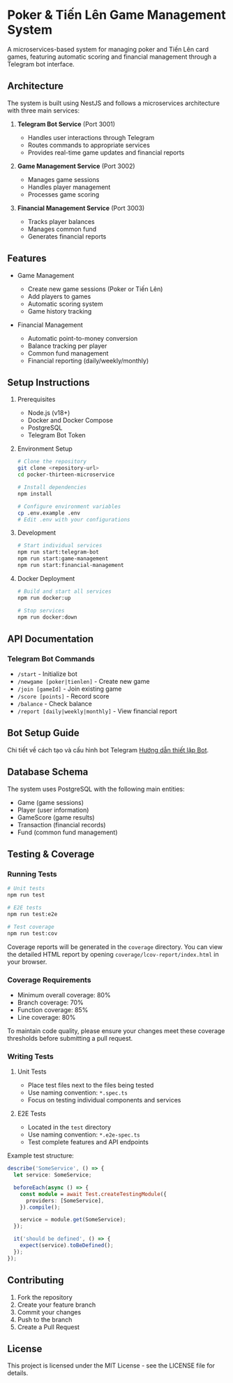 # Poker & Tiến Lên Game Management System

A microservices-based system for managing poker and Tiến Lên card games, featuring automatic scoring and financial management through a Telegram bot interface.

## Architecture

The system is built using NestJS and follows a microservices architecture with three main services:

1. **Telegram Bot Service** (Port 3001)

   - Handles user interactions through Telegram
   - Routes commands to appropriate services
   - Provides real-time game updates and financial reports

2. **Game Management Service** (Port 3002)

   - Manages game sessions
   - Handles player management
   - Processes game scoring

3. **Financial Management Service** (Port 3003)
   - Tracks player balances
   - Manages common fund
   - Generates financial reports

## Features

- Game Management

  - Create new game sessions (Poker or Tiến Lên)
  - Add players to games
  - Automatic scoring system
  - Game history tracking

- Financial Management
  - Automatic point-to-money conversion
  - Balance tracking per player
  - Common fund management
  - Financial reporting (daily/weekly/monthly)

## Setup Instructions

1. Prerequisites

   - Node.js (v18+)
   - Docker and Docker Compose
   - PostgreSQL
   - Telegram Bot Token

2. Environment Setup

   ```bash
   # Clone the repository
   git clone <repository-url>
   cd pocker-thirteen-microservice

   # Install dependencies
   npm install

   # Configure environment variables
   cp .env.example .env
   # Edit .env with your configurations
   ```

3. Development

   ```bash
   # Start individual services
   npm run start:telegram-bot
   npm run start:game-management
   npm run start:financial-management
   ```

4. Docker Deployment

   ```bash
   # Build and start all services
   npm run docker:up

   # Stop services
   npm run docker:down
   ```

## API Documentation

### Telegram Bot Commands

- `/start` - Initialize bot
- `/newgame [poker|tienlen]` - Create new game
- `/join [gameId]` - Join existing game
- `/score [points]` - Record score
- `/balance` - Check balance
- `/report [daily|weekly|monthly]` - View financial report

## Bot Setup Guide

Chi tiết về cách tạo và cấu hình bot Telegram [Hướng dẫn thiết lập Bot](docs/telegram-bot-setup.md).

## Database Schema

The system uses PostgreSQL with the following main entities:

- Game (game sessions)
- Player (user information)
- GameScore (game results)
- Transaction (financial records)
- Fund (common fund management)

## Testing & Coverage

### Running Tests

```bash
# Unit tests
npm run test

# E2E tests
npm run test:e2e

# Test coverage
npm run test:cov
```

Coverage reports will be generated in the `coverage` directory. You can view the detailed HTML report by opening `coverage/lcov-report/index.html` in your browser.

### Coverage Requirements

- Minimum overall coverage: 80%
- Branch coverage: 70%
- Function coverage: 85%
- Line coverage: 80%

To maintain code quality, please ensure your changes meet these coverage thresholds before submitting a pull request.

### Writing Tests

1. Unit Tests
   - Place test files next to the files being tested
   - Use naming convention: `*.spec.ts`
   - Focus on testing individual components and services

2. E2E Tests
   - Located in the `test` directory
   - Use naming convention: `*.e2e-spec.ts`
   - Test complete features and API endpoints

Example test structure:
```typescript
describe('SomeService', () => {
  let service: SomeService;

  beforeEach(async () => {
    const module = await Test.createTestingModule({
      providers: [SomeService],
    }).compile();

    service = module.get(SomeService);
  });

  it('should be defined', () => {
    expect(service).toBeDefined();
  });
});
```

## Contributing

1. Fork the repository
2. Create your feature branch
3. Commit your changes
4. Push to the branch
5. Create a Pull Request

## License

This project is licensed under the MIT License - see the LICENSE file for details.



